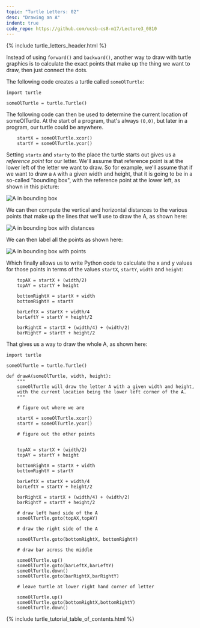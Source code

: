 ```yaml
---
topic: "Turtle Letters: 02"
desc: "Drawing an A"
indent: true
code_repo: https://github.com/ucsb-cs8-m17/Lecture3_0810
---
```


{% include turtle_letters_header.html %}


Instead of using `forward()` and `backward()`, another way to draw with turtle graphics is to calculate the exact points that make up the thing we want to draw, then just connect the dots.    

The following code creates a turtle called `someOlTurtle`:

```
import turtle

someOlTurtle = turtle.Turtle()
```

The following code can then be used to determine the current location of someOlTurtle.  At the start of a program, that's
always `(0,0)`, but later in a program, our turtle could be anywhere.   

```
    startX = someOlTurtle.xcor()
    startY = someOlTurtle.ycor()
```

Setting `startx` and `starty` to the place the turtle starts out gives us a <em>reference point</em> for our letter.  We'll assume that reference point is at the lower left of the
letter we want to draw.   So for example, we'll assume that if we want to draw a `A` with a given width and height, that
it is going to be in a so-called "bounding box", with the reference point at the lower left, as shown in this picture:

![A in bounding box](A_in_bounding_box.png)

We can then compute the vertical and horizontal distances to the various points that make up the lines that we'll use to draw the A, as shown here:

![A in bounding box with distances](A_in_bounding_box_with_distances.png)

We can then label all the points as shown here:

![A in bounding box with points](A_in_bounding_box_with_points.png)

Which finally allows us to write Python code to calculate the x and y values for those points in terms of the values `startX`, `startY`, `width` and `height`:

```
    topAX = startX + (width/2)
    topAY = startY + height

    bottomRightX = startX + width
    bottomRightY = startY
    
    barLeftX = startX + width/4
    barLeftY = startY + height/2

    barRightX = startX + (width/4) + (width/2)
    barRightY = startY + height/2
```


That gives us a way to draw the whole A, as shown here:

```
import turtle

someOlTurtle = turtle.Turtle()

def drawA(someOlTurtle, width, height):
    """
    someOlTurtle will draw the letter A with a given width and height,
    with the current location being the lower left corner of the A.
    """

    # figure out where we are

    startX = someOlTurtle.xcor()
    startY = someOlTurtle.ycor()

    # figure out the other points
    
    
    topAX = startX + (width/2)
    topAY = startY + height

    bottomRightX = startX + width
    bottomRightY = startY
    
    barLeftX = startX + width/4
    barLeftY = startY + height/2

    barRightX = startX + (width/4) + (width/2)
    barRightY = startY + height/2
    
    # draw left hand side of the A    
    someOlTurtle.goto(topAX,topAY)

    # draw the right side of the A

    someOlTurtle.goto(bottomRightX, bottomRightY)

    # draw bar across the middle
    
    someOlTurtle.up()
    someOlTurtle.goto(barLeftX,barLeftY)
    someOlTurtle.down()
    someOlTurtle.goto(barRightX,barRightY)

    # leave turtle at lower right hand corner of letter
    
    someOlTurtle.up()
    someOlTurtle.goto(bottomRightX,bottomRightY)
    someOlTurtle.down()
```


{% include turtle_tutorial_table_of_contents.html %}
